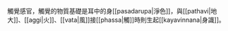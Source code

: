 觸覺感官，觸覺的物質基礎是耳中的身[[pasadarupa|淨色]]，與[[pathavi|地大]]、[[aggi|火]]、[[vata|風]]接[[phassa|觸]]時則生起[[kayavinnana|身識]]。